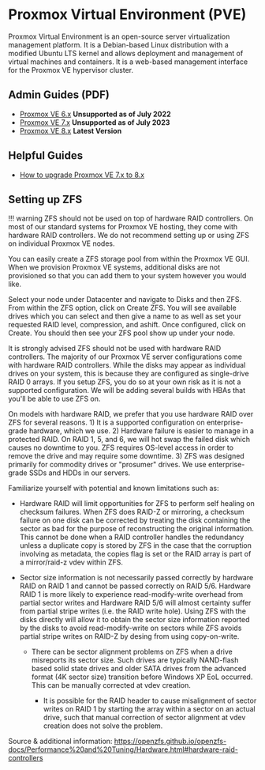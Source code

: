 # Proxmox Virtual Environment (PVE)

Proxmox Virtual Environment is an open-source server virtualization management platform. It is a Debian-based Linux distribution with a modified Ubuntu LTS kernel and allows deployment and management of virtual machines and containers. It is a web-based management interface for the Proxmox VE hypervisor cluster.

## Admin Guides (PDF)

- [Proxmox VE 6.x](../resources/pve-admin-guide-6.pdf) **Unsupported as of July 2022**
- [Proxmox VE 7.x](../resources/pve-admin-guide-7.pdf) **Unsupported as of July 2023**
- [Proxmox VE 8.x](../resources/pve-admin-guide-8.pdf) **Latest Version**

## Helpful Guides

- [How to upgrade Proxmox VE 7.x to 8.x](guides/proxmox/upgrade-7-to-8.md)

## Setting up ZFS

!!! warning
    ZFS should not be used on top of hardware RAID controllers. On most of our standard systems for Proxmox VE hosting, they come with hardware RAID controllers. We do not recommend setting up or using ZFS on individual Proxmox VE nodes.

You can easily create a ZFS storage pool from within the Proxmox VE GUI. When we provision Proxmox VE systems, additional disks are not provisioned so that you can add them to your system however you would like. 

Select your node under Datacenter and navigate to Disks and then ZFS. From within the ZFS option, click on Create ZFS. You will see available drives which you can select and then give a name to as well as set your requested RAID level, compression, and ashift. Once configured, click on Create. You should then see your ZFS pool show up under your node.

It is strongly advised ZFS should not be used with hardware RAID controllers. The majority of our Proxmox VE server configurations come with hardware RAID controllers. While the disks may appear as individual drives on your system, this is because they are configured as single-drive RAID 0 arrays. If you setup ZFS, you do so at your own risk as it is not a supported configuration. We will be adding several builds with HBAs that you'll be able to use ZFS on.

On models with hardware RAID, we prefer that you use hardware RAID over ZFS for several reasons. 1) It is a supported configuration on enterprise-grade hardware, which we use. 2) Hardware failure is easier to manage in a protected RAID. On RAID 1, 5, and 6, we will hot swap the failed disk which causes no downtime to you. ZFS requires OS-level access in order to remove the drive and may require some downtime. 3) ZFS was designed primarily for commodity drives or "prosumer" drives. We use enterprise-grade SSDs and HDDs in our servers. 

Familiarize yourself with potential and known limitations such as:

* Hardware RAID will limit opportunities for ZFS to perform self healing on checksum failures. When ZFS does RAID-Z or mirroring, a checksum failure on one disk can be corrected by treating the disk containing the sector as bad for the purpose of reconstructing the original information. This cannot be done when a RAID controller handles the redundancy unless a duplicate copy is stored by ZFS in the case that the corruption involving as metadata, the copies flag is set or the RAID array is part of a mirror/raid-z vdev within ZFS.

* Sector size information is not necessarily passed correctly by hardware RAID on RAID 1 and cannot be passed correctly on RAID 5/6. Hardware RAID 1 is more likely to experience read-modify-write overhead from partial sector writes and Hardware RAID 5/6 will almost certainty suffer from partial stripe writes (i.e. the RAID write hole). Using ZFS with the disks directly will allow it to obtain the sector size information reported by the disks to avoid read-modify-write on sectors while ZFS avoids partial stripe writes on RAID-Z by desing from using copy-on-write.

  * There can be sector alignment problems on ZFS when a drive misreports its sector size. Such drives are typically NAND-flash based solid state drives and older SATA drives from the advanced format (4K sector size) transition before Windows XP EoL occurred. This can be manually corrected at vdev creation.

    * It is possible for the RAID header to cause misalignment of sector writes on RAID 1 by starting the array within a sector on an actual drive, such that manual correction of sector alignment at vdev creation does not solve the problem.

Source & additional information: https://openzfs.github.io/openzfs-docs/Performance%20and%20Tuning/Hardware.html#hardware-raid-controllers 